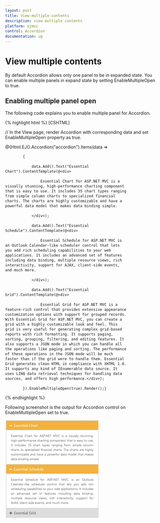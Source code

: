 ```yaml
---
layout: post
title: View-multiple-contents
description: view multiple contents
platform: ejmvc
control: Accordion 
documentation: ug
---
```


# View multiple contents

By default Accordion allows only one panel to be in expanded state. You can enable multiple panels in expand state by setting EnableMultipleOpen to true.

## Enabling multiple panel open

The following code explains you to enable multiple panel for Accordion.


{% highlight html %}
[CSHTML]

// In the View page, render Accordion with corresponding data and set EnableMultipleOpen property as true.



<div style="width: 400px">

@{Html.EJ().Accordion("accordion").Items(data =>

            {

                data.Add().Text("Essential Chart").ContentTemplate(@<div>

                    Essential Chart for ASP.NET MVC is a visually stunning, high-performance charting component that is easy to use. It includes 35 chart types ranging from simple column charts to specialized financial charts. The charts are highly customizable and have a powerful data model that makes data binding simple.

                </div>);

                data.Add().Text("Essential Schedule").ContentTemplate(@<div>

                    Essential Schedule for ASP.NET MVC is an Outlook Calendar-like scheduler control that lets you add rich scheduling capabilities to your web applications. It includes an advanced set of features including data binding, multiple resource views, rich interactivity, support for AJAX, client-side events, and much more.

                </div>);

                data.Add().Text("Essential Grid").ContentTemplate(@<div>

                    Essential Grid for ASP.NET MVC is a feature-rich control that provides extensive appearance customization options with support for grouped records. With Essential Grid for ASP.NET MVC, you can create a grid with a highly customizable look and feel. This grid is very useful for generating complex grid-based reports with rich formatting. It supports paging, sorting, grouping, filtering, and editing features. It also supports a JSON mode in which you can handle all the operations like paging and sorting. The performance of these operations in the JSON mode will be much faster than if the grid were to handle them. Essential Grid generates clean HTML in compliance with XHTML 1.0. It supports any kind of IEnumerable data source. It uses LINQ data retrieval techniques for handling data sources, and offers high performance.</div>);

            }).EnableMultipleOpen(true).Render();}

</div>

{% endhighlight %}

Following screenshot is the output for Accordion control on EnableMultipleOpen set to true.


![](View-multiple-contents_images/View-multiple-contents_img1.png)




